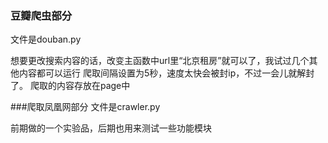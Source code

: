 ### 豆瓣爬虫部分
文件是douban.py

想要更改搜索内容的话，改变主函数中url里“北京租房”就可以了，我试过几个其他内容都可以运行
爬取间隔设置为5秒，速度太快会被封ip，不过一会儿就解封了。
爬取的内容存放在page中

###爬取凤凰网部分
文件是crawler.py

前期做的一个实验品，后期也用来测试一些功能模块
